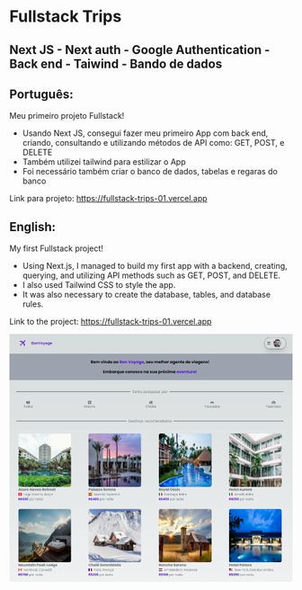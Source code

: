 # Fullstack Trips

## Next JS - Next auth - Google Authentication - Back end - Taiwind - Bando de dados
  
## Português:

Meu primeiro projeto Fullstack!

- Usando Next JS, consegui fazer meu primeiro App com back end, criando, consultando e utilizando métodos de API como: GET, POST, e DELETE 
- Também utilizei tailwind para estilizar o App
- Foi necessário também criar o banco de dados, tabelas e regaras do banco 


Link para projeto:
https://fullstack-trips-01.vercel.app

## English:

My first Fullstack project!

- Using Next.js, I managed to build my first app with a backend, creating, querying, and utilizing API methods such as GET, POST, and DELETE.
- I also used Tailwind CSS to style the app.
- It was also necessary to create the database, tables, and database rules.

Link to the project:
https://fullstack-trips-01.vercel.app

![My Image](finished.png)

